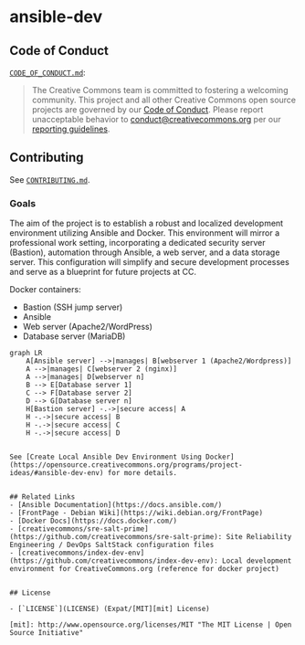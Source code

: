 # ansible-dev


## Code of Conduct

[`CODE_OF_CONDUCT.md`](CODE_OF_CONDUCT.md):
> The Creative Commons team is committed to fostering a welcoming community.
> This project and all other Creative Commons open source projects are governed
> by our [Code of Conduct][code_of_conduct]. Please report unacceptable
> behavior to [conduct@creativecommons.org](mailto:conduct@creativecommons.org)
> per our [reporting guidelines][reporting_guide].

[code_of_conduct]: https://opensource.creativecommons.org/community/code-of-conduct/
[reporting_guide]: https://opensource.creativecommons.org/community/code-of-conduct/enforcement/


## Contributing

See [`CONTRIBUTING.md`](CONTRIBUTING.md).


### Goals

The aim of the project is to establish a robust and localized development environment utilizing Ansible and Docker. This environment will mirror a professional work setting, incorporating a dedicated security server (Bastion), automation through Ansible, a web server, and a data storage server. This configuration will simplify and secure development processes and serve as a blueprint for future projects at CC.

Docker containers:

- Bastion (SSH jump server)
- Ansible
- Web server (Apache2/WordPress)
- Database server (MariaDB)

```mermaid
graph LR
    A[Ansible server] -->|manages| B[webserver 1 (Apache2/Wordpress)]
    A -->|manages| C[webserver 2 (nginx)]
    A -->|manages| D[webserver n]
    B --> E[Database server 1]
    C --> F[Database server 2]
    D --> G[Database server n]
    H[Bastion server] -.->|secure access| A
    H -.->|secure access| B
    H -.->|secure access| C
    H -.->|secure access| D


See [Create Local Ansible Dev Environment Using Docker](https://opensource.creativecommons.org/programs/project-ideas/#ansible-dev-env) for more details.


## Related Links
- [Ansible Documentation](https://docs.ansible.com/)
- [FrontPage - Debian Wiki](https://wiki.debian.org/FrontPage)
- [Docker Docs](https://docs.docker.com/)
- [creativecommons/sre-salt-prime](https://github.com/creativecommons/sre-salt-prime): Site Reliability Engineering / DevOps SaltStack configuration files
- [creativecommons/index-dev-env](https://github.com/creativecommons/index-dev-env): Local development environment for CreativeCommons.org (reference for docker project)


## License

- [`LICENSE`](LICENSE) (Expat/[MIT][mit] License)

[mit]: http://www.opensource.org/licenses/MIT "The MIT License | Open Source Initiative"

